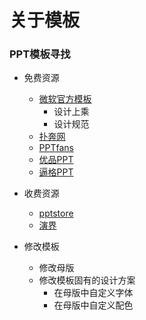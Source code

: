 # 关于模板

### PPT模板寻找
* 免费资源
    * [微软官方模板](http://officeplus.cn)
        * 设计上乘
        * 设计规范
    * [扑奔网](http://pooban.com)
    * [PPTfans](http://pptfans.cn)
    * [优品PPT](http://ypppt.com)
    * [逼格PPT](http://tretars.com)

* 收费资源
    * [pptstore](http://pptstore.net)
    * [演界](http://yanj.cn)

* 修改模板
    * 修改母版
    * 修改模板固有的设计方案
        * 在母版中自定义字体
        * 在母版中自定义配色